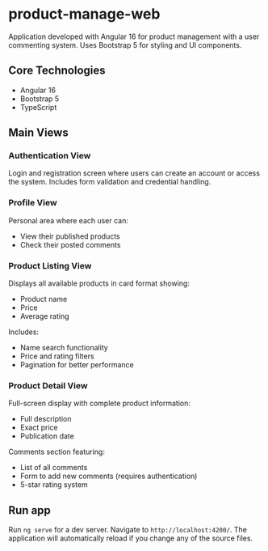 # product-manage-web

Application developed with Angular 16 for product management with a user commenting system. Uses Bootstrap 5 for styling and UI components.

## Core Technologies

- Angular 16
- Bootstrap 5
- TypeScript

## Main Views

### Authentication View

Login and registration screen where users can create an account or access the system. Includes form validation and credential handling.

### Profile View

Personal area where each user can:

- View their published products
- Check their posted comments

### Product Listing View

Displays all available products in card format showing:

- Product name
- Price
- Average rating

Includes:

- Name search functionality
- Price and rating filters
- Pagination for better performance

### Product Detail View

Full-screen display with complete product information:

- Full description
- Exact price
- Publication date

Comments section featuring:

- List of all comments
- Form to add new comments (requires authentication)
- 5-star rating system

## Run app

Run `ng serve` for a dev server. Navigate to `http://localhost:4200/`. The application will automatically reload if you change any of the source files.

